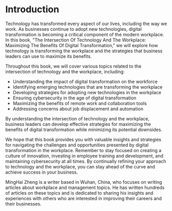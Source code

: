 # Introduction

Technology has transformed every aspect of our lives, including the way we work. As businesses continue to adopt new technologies, digital transformation is becoming a critical component of the modern workplace. In this book, "The Intersection Of Technology And The Workplace: Maximizing The Benefits Of Digital Transformation," we will explore how technology is transforming the workplace and the strategies that business leaders can use to maximize its benefits.

Throughout this book, we will cover various topics related to the intersection of technology and the workplace, including:

* Understanding the impact of digital transformation on the workforce
* Identifying emerging technologies that are transforming the workplace
* Developing strategies for adopting new technologies in the workplace
* Ensuring cybersecurity in the age of digital transformation
* Maximizing the benefits of remote work and collaboration tools
* Addressing concerns about job displacement and automation

By understanding the intersection of technology and the workplace, business leaders can develop effective strategies for maximizing the benefits of digital transformation while minimizing its potential downsides.

We hope that this book provides you with valuable insights and strategies for navigating the challenges and opportunities presented by digital transformation in the workplace. Remember to stay focused on creating a culture of innovation, investing in employee training and development, and maintaining cybersecurity at all times. By continually refining your approach to technology and the workplace, you can stay ahead of the curve and achieve success in your business.

MingHai Zheng is a writer based in Wuhan, China, who focuses on writing articles about workplace and management topics. He has written hundreds of articles on these topics and is dedicated to sharing his insights and experiences with others who are interested in improving their careers and their businesses.
